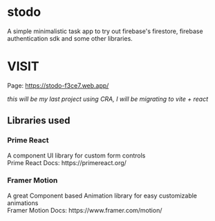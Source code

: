 # stodo
A simple minimalistic task app to try out firebase's firestore, firebase authentication sdk and some other libraries.
# VISIT
Page: https://stodo-f3ce7.web.app/


<i>this will be my last project using CRA, I will be migrating to vite + react</i>

## Libraries used
<h3>Prime React</h3>
<span>A component UI library for custom form controls</span> 
<br/> Prime React Docs: https://primereact.org/
<br/>
<h3>Framer Motion</h3>
<span>A great Component based Animation library for easy customizable animations</span>
<br/> Framer Motion Docs: https://www.framer.com/motion/
